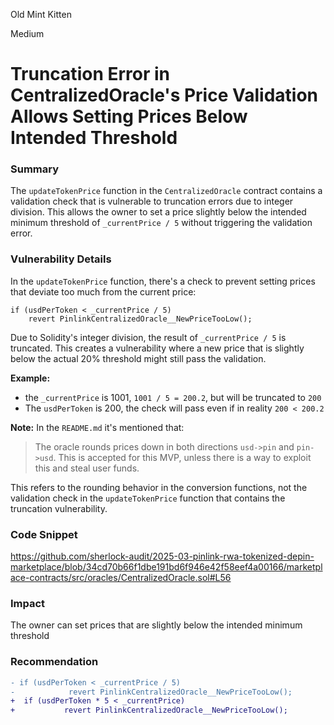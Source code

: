Old Mint Kitten

Medium

# Truncation Error in CentralizedOracle's Price Validation Allows Setting Prices Below Intended Threshold

### Summary
The `updateTokenPrice` function in the `CentralizedOracle` contract contains a validation check that is vulnerable to truncation errors due to integer division. This allows the owner to set a price slightly below the intended minimum threshold of `_currentPrice / 5` without triggering the validation error.

### Vulnerability Details
In the `updateTokenPrice` function, there's a check to prevent setting prices that deviate too much from the current price:
```solidity
if (usdPerToken < _currentPrice / 5)
    revert PinlinkCentralizedOracle__NewPriceTooLow();
```
Due to Solidity's integer division, the result of `_currentPrice / 5` is truncated. This creates a vulnerability where a new price that is slightly below the actual 20% threshold might still pass the validation.

**Example:**
- the `_currentPrice` is 1001, `1001 / 5 = 200.2`, but will be truncated to `200`
- The `usdPerToken` is 200, the check will pass even if in reality `200 < 200.2`

**Note:**
In the `README.md` it's mentioned that:
> The oracle rounds prices down in both directions `usd->pin` and `pin->usd`. This is accepted for this MVP, unless there is a way to exploit this and steal user funds.

This refers to the rounding behavior in the conversion functions, not the validation check in the `updateTokenPrice` function that contains the truncation vulnerability.

### Code Snippet
https://github.com/sherlock-audit/2025-03-pinlink-rwa-tokenized-depin-marketplace/blob/34cd70b66f1dbe191bd6f946e42f58eef4a00166/marketplace-contracts/src/oracles/CentralizedOracle.sol#L56

### Impact
The owner can set prices that are slightly below the intended minimum threshold

### Recommendation
```diff
- if (usdPerToken < _currentPrice / 5)
-            revert PinlinkCentralizedOracle__NewPriceTooLow();
+  if (usdPerToken * 5 < _currentPrice)
+           revert PinlinkCentralizedOracle__NewPriceTooLow();
```